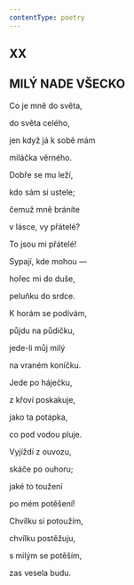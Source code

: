 ```yaml
---
contentType: poetry
---
```


<section>

## XX  

## MILÝ NADE VŠECKO

Co je mně do světa,  

do světa celého,

jen když já k sobě mám

miláčka věrného.

Dobře se mu leží,

kdo sám si ustele;

čemuž mně bráníte

v lásce, vy přátelé?

To jsou mi přátelé!

Sypají, kde mohou —

hořec mi do duše,

peluňku do srdce.

K horám se podívám,

půjdu na půdičku,

jede-li můj milý

na vraném koníčku.

Jede po háječku,

z křoví poskakuje,

jako ta potápka,

co pod vodou pluje.

Vyjíždí z ouvozu,

skáče po ouhoru;

jaké to toužení

po mém potěšení!

Chvílku si potoužím,

chvílku postěžuju,

s milým se potěším,

zas vesela budu.

</section>
